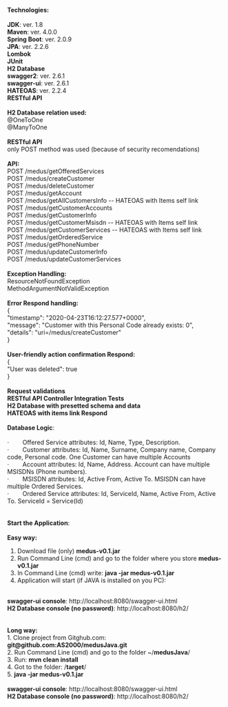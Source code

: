 <b>Technologies:</b><br/>
<br/>
<b>JDK</b>: ver. 1.8<br/>
<b>Maven</b>: ver. 4.0.0<br/>
<b>Spring Boot</b>: ver. 2.0.9<br/>
<b>JPA</b>: ver. 2.2.6<br/>
<b>Lombok</b><br/>
<b>JUnit</b><br/>
<b>H2 Database</b><br/>
<b>swagger2</b>: ver. 2.6.1<br/>
<b>swagger-ui</b>: ver. 2.6.1<br/>
<b>HATEOAS</b>: ver. 2.2.4<br/>
<b>RESTful API</b><br/>
<br/>
<b>H2 Database relation used: </b><br/>
@OneToOne<br/>
@ManyToOne<br/>
<br/>
<b>RESTful API</b><br/>
only POST method was used (because of security recomendations)<br/>
<br/>
<b>API:</b><br/>
POST /medus/getOfferedServices<br/>
POST /medus/createCustomer<br/>
POST /medus/deleteCustomer<br/>
POST /medus/getAccount<br/>
POST /medus/getAllCustomersInfo	 -- HATEOAS with Items self link<br/>
POST /medus/getCustomerAccounts<br/>
POST /medus/getCustomerInfo<br/>
POST /medus/getCustomerMsisdn	-- HATEOAS with Items self link<br/>
POST /medus/getCustomerServices	-- HATEOAS with Items self link<br/>
POST /medus/getOrderedService<br/>
POST /medus/getPhoneNumber<br/>
POST /medus/updateCustomerInfo<br/>
POST /medus/updateCustomerServices<br/>
<br/>
<b>Exception Handling:</b><br/>
ResourceNotFoundException<br/>
MethodArgumentNotValidException<br/>
<br/>
<b>Error Respond handling:</b><br/>
{<br/>
  "timestamp": "2020-04-23T16:12:27.577+0000",<br/>
  "message": "Customer with this Personal Code already exists: 0",<br/>
  "details": "uri=/medus/createCustomer"<br/>
}<br/>
<br/>
<b>User-friendly action confirmation Respond:</b><br/>
{<br/>
  "User was deleted": true<br/>
}<br/>
<br/>
<b>Request validations</b><br/>
<b>RESTful API Controller Integration Tests</b><br/>
<b>H2 Database with presetted schema and data</b><br/>
<b>HATEOAS with items link Respond</b><br/>
<br/>
<b>Database Logic</b>:<br/>
<br/>
·        Offered Service attributes: Id, Name, Type, Description. <br/>
·        Customer attributes: Id, Name, Surname, Company name, Company code, Personal code. One Customer can have multiple Accounts<br/>
·        Account attributes: Id, Name, Address. Account can have multiple MSISDNs (Phone numbers).<br/>
·        MSISDN attributes: Id, Active From, Active To. MSISDN can have multiple Ordered Services.<br/>
·        Ordered Service attributes: Id, ServiceId, Name, Active From, Active To. ServiceId = Service(Id)<br/>
<br/>
 <br/>
<b>Start the Application</b>:<br/>
<br/>
<b>Easy way:</b><br/>
1. Download file (only) <b>medus-v0.1.jar</b><br/>
2. Run Command Line (cmd) and go to the folder where you store <b>medus-v0.1.jar</b><br/>
3. In Command Line (cmd) write: <b>java -jar medus-v0.1.jar</b><br/>
4. Application will start (if JAVA is installed on you PC):<br/>
<br/>
<b>swagger-ui console</b>: http://localhost:8080/swagger-ui.html<br/>
<b>H2 Database console (no password)</b>: http://localhost:8080/h2/<br/>
<br/>
<br/>
<b>Long way:</b><br/>
1. Clone project from Gitghub.com: <b>git@github.com:AS2000/medusJava.git</b><br/>
2. Run Command Line (cmd) and go to the folder ~/<b>medusJava</b>/<br/>
3. Run: <b>mvn clean install</b><br/>
4. Got to the folder: /<b>target</b>/<br/>
5. <b>java -jar medus-v0.1.jar</b><br/>
<br/>
<b>swagger-ui console</b>: http://localhost:8080/swagger-ui.html<br/>
<b>H2 Database console (no password)</b>: http://localhost:8080/h2/<br/>
<br/>
